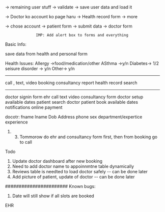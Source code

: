 -> remaining user stuff
-> validate
-> save user data and load it

-> Doctor ko account ko page haru
-> Health record form
-> more 

-> chose account -> patient form -> submit data
                  -> doctor form

                  IMP: Add alert box to forms and everything

Basic Info:

$$$$$$$$$$$$$$$$
save data from health and personal form

Health Issues:
Allergy ->food/medication/other
ASthma ->y/n
Diabetes-> 1/2 
seisure disorder -> y/n
Other-> y/n

****************************************************************
call , text, video
booking
consultancy report
health record
search
****************************************************************


doctor signin form
ehr
call text video
consultancy form
doctor setup available dates
patient search doctor
patient book available dates
notifications
online payment

docotr: 
fname
lname
Dob
Address
phone
sex
department/expertice
experience



1. 3. Tommorow do ehr and consultancy form first, then from booking go to call 


Todo
1. Update doctor dashboard after new booking
2. Need to add doctor name to appoinnmtne table dynamically
3. Reviews table is needted to load doctor safely -- can be done later
4. Add picture of patient, update of doctor -- can be done later


#######################
Known bugs:

1. Date will still show if all slots are booked



EHR

